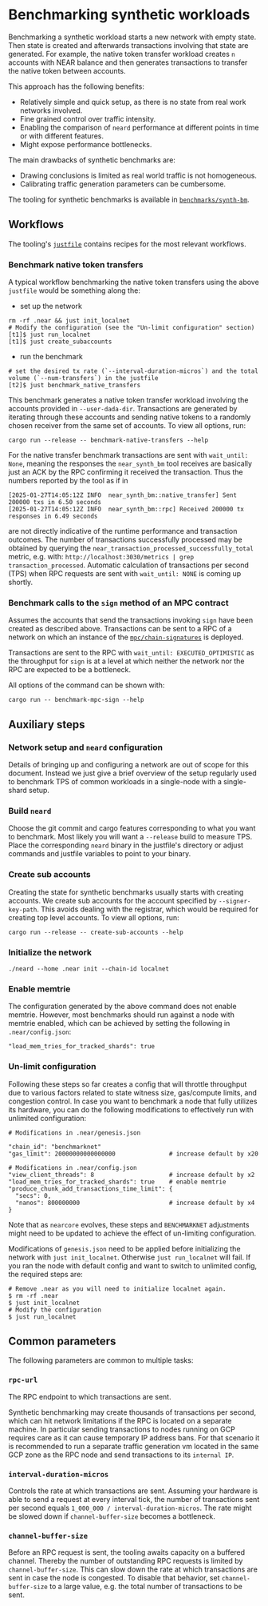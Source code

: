 # Benchmarking synthetic workloads

Benchmarking a synthetic workload starts a new network with empty state. Then state is created and afterwards transactions involving that state are generated. For example, the native token transfer workload creates `n` accounts with NEAR balance and then generates transactions to transfer the native token between accounts.

This approach has the following benefits:

- Relatively simple and quick setup, as there is no state from real work networks involved.
- Fine grained control over traffic intensity.
- Enabling the comparison of `neard` performance at different points in time or with different features.
- Might expose performance bottlenecks.

The main drawbacks of synthetic benchmarks are:

- Drawing conclusions is limited as real world traffic is not homogeneous.
- Calibrating traffic generation parameters can be cumbersome.

The tooling for synthetic benchmarks is available in [`benchmarks/synth-bm`](../../../benchmarks/synth-bm).

## Workflows
The tooling's [`justfile`](../../../benchmarks/synth-bm/justfile) contains recipes for the most relevant workflows.

### Benchmark native token transfers

A typical workflow benchmarking the native token transfers using the above `justfile` would be something along the:
- set up the network
<!-- cspell:words subaccounts -->
```command
rm -rf .near && just init_localnet
# Modify the configuration (see the "Un-limit configuration" section)
[t1]$ just run_localnet
[t1]$ just create_subaccounts
```
- run the benchmark
```command
# set the desired tx rate (`--interval-duration-micros`) and the total volume (`--num-transfers`) in the justfile
[t2]$ just benchmark_native_transfers
```

This benchmark generates a native token transfer workload involving the accounts provided in `--user-dada-dir`. Transactions are generated by iterating through these accounts and sending native tokens to a randomly chosen receiver from the same set of accounts. To view all options, run:

```command
cargo run --release -- benchmark-native-transfers --help
```

For the native transfer benchmark transactions are sent with `wait_until: None`, meaning the responses the `near_synth_bm` tool receives are basically just an ACK by the RPC confirming it received the transaction.
Thus the numbers reported by the tool as if in
```
[2025-01-27T14:05:12Z INFO  near_synth_bm::native_transfer] Sent 200000 txs in 6.50 seconds
[2025-01-27T14:05:12Z INFO  near_synth_bm::rpc] Received 200000 tx responses in 6.49 seconds
```
are not directly indicative of the runtime performance and transaction outcomes.
The number of transactions successfully processed may be obtained by querying the `near_transaction_processed_successfully_total` metric, e.g. with: `http://localhost:3030/metrics | grep transaction_processed`.
Automatic calculation of transactions per second (TPS) when RPC requests are sent with `wait_until: NONE` is coming up shortly.

### Benchmark calls to the `sign` method of an MPC contract

Assumes the accounts that send the transactions invoking `sign` have been created as described above. Transactions can be sent to a RPC of a network on which an instance of the [`mpc/chain-signatures`](https://github.com/near/mpc/tree/79ec50759146221e7ad8bb04520f13333b75ca07/chain-signatures/contract) is deployed.

Transactions are sent to the RPC with `wait_until: EXECUTED_OPTIMISTIC` as the throughput for `sign` is at a level at which neither the network nor the RPC are expected to be a bottleneck.

All options of the command can be shown with:

```command
cargo run -- benchmark-mpc-sign --help
```

## Auxiliary steps

### Network setup and `neard` configuration

Details of bringing up and configuring a network are out of scope for this document. Instead we just give a brief overview of the setup regularly used to benchmark TPS of common workloads in a single-node with a single-shard setup.

### Build `neard`

Choose the git commit and cargo features corresponding to what you want to benchmark. Most likely you will want a `--release` build to measure TPS. Place the corresponding `neard` binary in the justfile's directory or adjust commands and justfile variables to point to your binary.

### Create sub accounts

Creating the state for synthetic benchmarks usually starts with creating accounts. We create sub accounts for the account specified by `--signer-key-path`. This avoids dealing with the registrar, which would be required for creating top level accounts. To view all options, run:

```command
cargo run --release -- create-sub-accounts --help
```

### Initialize the network

```command
./neard --home .near init --chain-id localnet
```

### Enable memtrie

The configuration generated by the above command does not enable memtrie. However, most benchmarks should run against a node with memtrie enabled, which can be achieved by setting the following in `.near/config.json`:

```
"load_mem_tries_for_tracked_shards": true
```

### Un-limit configuration
Following these steps so far creates a config that will throttle throughput due to various factors related to state witness size, gas/compute limits, and congestion control. In case you want to benchmark a node that fully utilizes its hardware, you can do the following modifications to effectively run with unlimited configuration:

```
# Modifications in .near/genesis.json

"chain_id": "benchmarknet"
"gas_limit": 20000000000000000               # increase default by x20

# Modifications in .near/config.json
"view_client_threads": 8                     # increase default by x2
"load_mem_tries_for_tracked_shards": true    # enable memtrie 
"produce_chunk_add_transactions_time_limit": {
  "secs": 0,
  "nanos": 800000000                         # increase default by x4
}
```

Note that as `nearcore` evolves, these steps and `BENCHMARKNET` adjustments might need to be updated to achieve the effect of un-limiting configuration.


Modifications of `genesis.json` need to be applied before initializing the network with `just init_localnet`. Otherwise `just run_localnet` will fail. If you ran the node with default config and want to switch to unlimited config, the required steps are:

```console
# Remove .near as you will need to initialize localnet again.
$ rm -rf .near
$ just init_localnet
# Modify the configuration
$ just run_localnet
```

## Common parameters

The following parameters are common to multiple tasks:

### `rpc-url`

The RPC endpoint to which transactions are sent.

Synthetic benchmarking may create thousands of transactions per second, which can hit network limitations if the RPC is located on a separate machine. In particular sending transactions to nodes running on GCP requires care as it can cause temporary IP address bans. For that scenario it is recommended to run a separate traffic generation vm located in the same GCP zone as the RPC node and send transactions to its `internal IP`.

### `interval-duration-micros`

Controls the rate at which transactions are sent. Assuming your hardware is able to send a request at every interval tick, the number of transactions sent per second equals `1_000_000 / interval-duration-micros`. The rate might be slowed down if `channel-buffer-size` becomes a bottleneck.

### `channel-buffer-size`

Before an RPC request is sent, the tooling awaits capacity on a buffered channel. Thereby the number of outstanding RPC requests is limited by `channel-buffer-size`. This can slow down the rate at which transactions are sent in case the node is congested. To disable that behavior, set `channel-buffer-size` to a large value, e.g. the total number of transactions to be sent.

